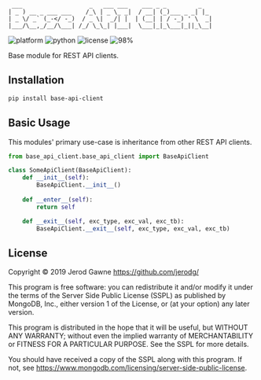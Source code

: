 ```
 ___                   _   ___ ___    ___ _ _         _   
| _ ) __ _ ___ ___    /_\ | _ \_ _|  / __| (_)___ _ _| |_ 
| _ \/ _` (_-</ -_)  / _ \|  _/| |  | (__| | / -_) ' \  _|
|___/\__,_/__/\___| /_/ \_\_| |___|  \___|_|_\___|_||_\__|
```                                                                                                   
![platform](https://img.shields.io/badge/platform-Linux/Unix/Windows-blue.svg)
![python](https://img.shields.io/badge/python-3.6/7/8%2B-blue.svg)
![license](https://img.shields.io/badge/license-SSPL-green.svg)
![98%](https://img.shields.io/badge/coverage-98%25-green.svg)

Base module for REST API clients.

## Installation
```bash
pip install base-api-client
```

## Basic Usage
This modules' primary use-case is inheritance from other REST API clients.

```python
from base_api_client.base_api_client import BaseApiClient

class SomeApiClient(BaseApiClient):
    def __init__(self):
        BaseApiClient.__init__()
        
    def __enter__(self):
        return self

    def __exit__(self, exc_type, exc_val, exc_tb):
        BaseApiClient.__exit__(self, exc_type, exc_val, exc_tb)
```

## License

Copyright © 2019 Jerod Gawne <https://github.com/jerodg/>

This program is free software: you can redistribute it and/or modify
it under the terms of the Server Side Public License (SSPL) as
published by MongoDB, Inc., either version 1 of the
License, or (at your option) any later version.

This program is distributed in the hope that it will be useful,
but WITHOUT ANY WARRANTY; without even the implied warranty of
MERCHANTABILITY or FITNESS FOR A PARTICULAR PURPOSE.  See the
SSPL for more details.

You should have received a copy of the SSPL along with this program.
If not, see <https://www.mongodb.com/licensing/server-side-public-license>.
